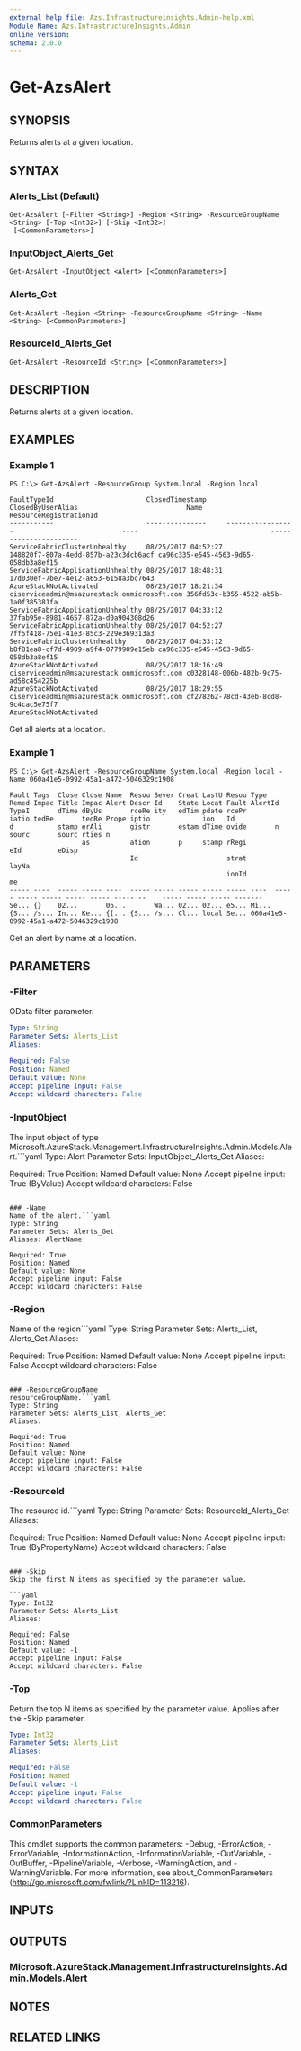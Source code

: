 ```yaml
---
external help file: Azs.Infrastructureinsights.Admin-help.xml
Module Name: Azs.InfrastructureInsights.Admin
online version: 
schema: 2.0.0
---
```


# Get-AzsAlert

## SYNOPSIS
Returns alerts at a given location.

## SYNTAX

### Alerts_List (Default)
```
Get-AzsAlert [-Filter <String>] -Region <String> -ResourceGroupName <String> [-Top <Int32>] [-Skip <Int32>]
 [<CommonParameters>]
```

### InputObject_Alerts_Get
```
Get-AzsAlert -InputObject <Alert> [<CommonParameters>]
```

### Alerts_Get
```
Get-AzsAlert -Region <String> -ResourceGroupName <String> -Name <String> [<CommonParameters>]
```

### ResourceId_Alerts_Get
```
Get-AzsAlert -ResourceId <String> [<CommonParameters>]
```

## DESCRIPTION
Returns alerts at a given location.

## EXAMPLES

### Example 1
```
PS C:\> Get-AzsAlert -ResourceGroup System.local -Region local

FaultTypeId                       ClosedTimestamp     ClosedByUserAlias                           Name                                 ResourceRegistrationId
-----------                       ---------------     -----------------                           ----                                 ----------------------
ServiceFabricClusterUnhealthy     08/25/2017 04:52:27                                             148820f7-807a-4edd-857b-a23c3dcb6acf ca96c335-e545-4563-9d65-058db3a8ef15
ServiceFabricApplicationUnhealthy 08/25/2017 18:48:31                                             17d030ef-7be7-4e12-a653-6158a3bc7643
AzureStackNotActivated            08/25/2017 18:21:34 ciserviceadmin@msazurestack.onmicrosoft.com 356fd53c-b355-4522-ab5b-1a0f385381fa
ServiceFabricApplicationUnhealthy 08/25/2017 04:33:12                                             37fab95e-8981-4657-872a-d0a904308d26
ServiceFabricApplicationUnhealthy 08/25/2017 04:52:27                                             7ff5f418-75e1-41e3-85c3-229e369313a3
ServiceFabricClusterUnhealthy     08/25/2017 04:33:12                                             b8f81ea8-cf7d-4909-a9f4-0779909e15eb ca96c335-e545-4563-9d65-058db3a8ef15
AzureStackNotActivated            08/25/2017 18:16:49 ciserviceadmin@msazurestack.onmicrosoft.com c0328148-006b-482b-9c75-ad58c454225b
AzureStackNotActivated            08/25/2017 18:29:55 ciserviceadmin@msazurestack.onmicrosoft.com cf278262-78cd-43eb-8cd8-9c4cac5e75f7
AzureStackNotActivated
```

Get all alerts at a location.

### Example 1
```
PS C:\> Get-AzsAlert -ResourceGroupName System.local -Region local -Name 060a41e5-0992-45a1-a472-5046329c1908

Fault Tags  Close Close Name  Resou Sever Creat LastU Resou Type  Remed Impac Title Impac Alert Descr Id    State Locat Fault AlertId
TypeI       dTime dByUs       rceRe ity   edTim pdate rcePr       iatio tedRe       tedRe Prope iptio             ion   Id
d           stamp erAli       gistr       estam dTime ovide       n     sourc       sourc rties n
                  as          ation       p     stamp rRegi             eId         eDisp
                              Id                      strat                         layNa
                                                      ionId                         me
----- ----  ----- ----- ----  ----- ----- ----- ----- ----- ----  ----- ----- ----- ----- ----- ----- --    ----- ----- ----- -------
Se... {}    02...       06...       Wa... 02... 02... e5... Mi... {S... /s... In... Ke... {[... {S... /s... Cl... local Se... 060a41e5-0992-45a1-a472-5046329c1908
```

Get an alert by name at a location.

## PARAMETERS

### -Filter
OData filter parameter.

```yaml
Type: String
Parameter Sets: Alerts_List
Aliases: 

Required: False
Position: Named
Default value: None
Accept pipeline input: False
Accept wildcard characters: False
```

### -InputObject
The input object of type Microsoft.AzureStack.Management.InfrastructureInsights.Admin.Models.Alert.```yaml
Type: Alert
Parameter Sets: InputObject_Alerts_Get
Aliases: 

Required: True
Position: Named
Default value: None
Accept pipeline input: True (ByValue)
Accept wildcard characters: False
```

### -Name
Name of the alert.```yaml
Type: String
Parameter Sets: Alerts_Get
Aliases: AlertName

Required: True
Position: Named
Default value: None
Accept pipeline input: False
Accept wildcard characters: False
```

### -Region
Name of the region```yaml
Type: String
Parameter Sets: Alerts_List, Alerts_Get
Aliases: 

Required: True
Position: Named
Default value: None
Accept pipeline input: False
Accept wildcard characters: False
```

### -ResourceGroupName
resourceGroupName.```yaml
Type: String
Parameter Sets: Alerts_List, Alerts_Get
Aliases: 

Required: True
Position: Named
Default value: None
Accept pipeline input: False
Accept wildcard characters: False
```

### -ResourceId
The resource id.```yaml
Type: String
Parameter Sets: ResourceId_Alerts_Get
Aliases: 

Required: True
Position: Named
Default value: None
Accept pipeline input: True (ByPropertyName)
Accept wildcard characters: False
```

### -Skip
Skip the first N items as specified by the parameter value.

```yaml
Type: Int32
Parameter Sets: Alerts_List
Aliases: 

Required: False
Position: Named
Default value: -1
Accept pipeline input: False
Accept wildcard characters: False
```

### -Top
Return the top N items as specified by the parameter value.
Applies after the -Skip parameter.

```yaml
Type: Int32
Parameter Sets: Alerts_List
Aliases: 

Required: False
Position: Named
Default value: -1
Accept pipeline input: False
Accept wildcard characters: False
```

### CommonParameters
This cmdlet supports the common parameters: -Debug, -ErrorAction, -ErrorVariable, -InformationAction, -InformationVariable, -OutVariable, -OutBuffer, -PipelineVariable, -Verbose, -WarningAction, and -WarningVariable. For more information, see about_CommonParameters (http://go.microsoft.com/fwlink/?LinkID=113216).

## INPUTS

## OUTPUTS

### Microsoft.AzureStack.Management.InfrastructureInsights.Admin.Models.Alert

## NOTES

## RELATED LINKS

